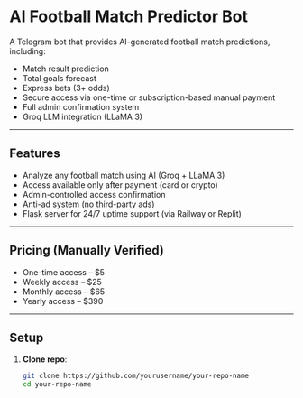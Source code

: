 # AI Football Match Predictor Bot

A Telegram bot that provides AI-generated football match predictions, including:

- Match result prediction
- Total goals forecast
- Express bets (3+ odds)
- Secure access via one-time or subscription-based manual payment
- Full admin confirmation system
- Groq LLM integration (LLaMA 3)

---

## Features

- Analyze any football match using AI (Groq + LLaMA 3)
- Access available only after payment (card or crypto)
- Admin-controlled access confirmation
- Anti-ad system (no third-party ads)
- Flask server for 24/7 uptime support (via Railway or Replit)

---

## Pricing (Manually Verified)

- One-time access – $5
- Weekly access – $25
- Monthly access – $65
- Yearly access – $390

---

## Setup

1. **Clone repo**:
   ```bash
   git clone https://github.com/yourusername/your-repo-name
   cd your-repo-name
